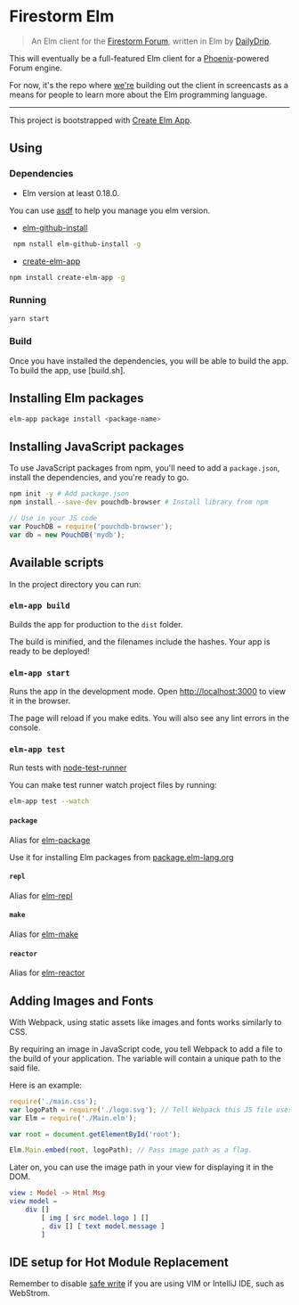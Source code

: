 # Firestorm Elm
> An Elm client for the [Firestorm Forum](http://www.firestormforum.org),
> written in Elm by [DailyDrip](https://www.dailydrip.com).

This will eventually be a full-featured Elm client for a
[Phoenix](http://www.phoenixframework.org)-powered Forum engine.

For now, it's the repo where [we're](https://www.dailydrip.com) building out the
client in screencasts as a means for people to learn more about the Elm
programming language.

---

This project is bootstrapped with [Create Elm App](https://github.com/halfzebra/create-elm-app).

## Using

### Dependencies

- Elm version at least 0.18.0.

You can use [asdf](https://github.com/asdf-vm/asdf) to help you manage you elm version.

- [elm-github-install](https://github.com/gdotdesign/elm-github-install)

```sh
 npm nstall elm-github-install -g
```

- [create-elm-app](https://github.com/halfzebra/create-elm-app)

```sh
npm install create-elm-app -g
```

### Running

```sh
yarn start
```

### Build

Once you have installed the dependencies, you will be able to build the app. To build the app, use [build.sh].


## Installing Elm packages

```sh
elm-app package install <package-name>
```

## Installing JavaScript packages

To use JavaScript packages from npm, you'll need to add a `package.json`, install the dependencies, and you're ready to go.

```sh
npm init -y # Add package.json
npm install --save-dev pouchdb-browser # Install library from npm
```

```js
// Use in your JS code
var PouchDB = require('pouchdb-browser');
var db = new PouchDB('mydb');
```

## Available scripts
In the project directory you can run:
### `elm-app build`
Builds the app for production to the `dist` folder.

The build is minified, and the filenames include the hashes.
Your app is ready to be deployed!

### `elm-app start`
Runs the app in the development mode.
Open [http://localhost:3000](http://localhost:3000) to view it in the browser.

The page will reload if you make edits.
You will also see any lint errors in the console.

### `elm-app test`
Run tests with [node-test-runner](https://github.com/rtfeldman/node-test-runner/tree/master)

You can make test runner watch project files by running:
```sh
elm-app test --watch
```

#### `package`
Alias for [elm-package](http://guide.elm-lang.org/get_started.html#elm-package)

Use it for installing Elm packages from [package.elm-lang.org](http://package.elm-lang.org/)

#### `repl`
Alias for [elm-repl](http://guide.elm-lang.org/get_started.html#elm-repl)

#### `make`
Alias for  [elm-make](http://guide.elm-lang.org/get_started.html#elm-make)

#### `reactor`
Alias for  [elm-reactor](http://guide.elm-lang.org/get_started.html#elm-reactor)

## Adding Images and Fonts

With Webpack, using static assets like images and fonts works similarly to CSS.

By requiring an image in JavaScript code, you tell Webpack to add a file to the build of your application. The variable will contain a unique path to the said file.

Here is an example:

```js
require('./main.css');
var logoPath = require('./logo.svg'); // Tell Webpack this JS file uses this image
var Elm = require('./Main.elm');

var root = document.getElementById('root');

Elm.Main.embed(root, logoPath); // Pass image path as a flag.
```
Later on, you can use the image path in your view for displaying it in the DOM.

```elm
view : Model -> Html Msg
view model =
    div []
        [ img [ src model.logo ] []
        , div [] [ text model.message ]
        ]
```


## IDE setup for Hot Module Replacement
Remember to disable [safe write](https://webpack.github.io/docs/webpack-dev-server.html#working-with-editors-ides-supporting-safe-write) if you are using VIM or IntelliJ IDE, such as WebStrom.

